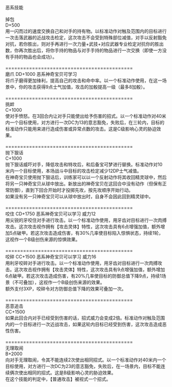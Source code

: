 <title>恶系技能</title>
<meta name="GENERATOR" content="WinCHM">
<meta http-equiv="Content-Type" content="text/html; charset=gb2312">
<br>恶系技能 
<br>
<br>掉包
<br>D+500
<br>用一闪而过的速度交换自己和对手的持有物。以标准动作对触及范围内的目标进行一次击落武器的近战攻击检定，这次攻击不会受到特殊部位减值，对手以反射豁免对抗，若你胜出，则对手再进行一次力量+武技+对应武器专业检定对抗你的胜出数，你再次胜出后，将你手持的物品与对手手持的物品进行一次交换（即使一方没有手持的物品也会成功）。
<br>
<br>=========================================== 
<br>磨爪 DD+1000 恶系神奇宝贝可学习 
<br>将爪子磨得更加锋利，提高自己的攻击和命中率。以一个标准动作使用，在这一场景中，你的攻击获得9点士气加值，攻击的加骰提高一级（最多8加骰）。 
<br>
<br>=========================================== 
<br>挑衅
<br>C+1000
<br>使对手愤怒。在3回合内让对手只能使出给予伤害的招式。以一个标准动作对40米内一个目标使用，对方进行一次DC为13的意志豁免，失败后，在三轮内，目标的标准动作只能用来进行造成伤害或异常点数的攻击。这是C级影响心灵的胁迫效果。
<br>
<br>=========================================== 
<br>抛下狠话
<br>C+1000
<br>抛下狠话威吓对手，降低攻击和特攻后，和后备宝可梦进行替换。标准动作对10米内一个目标使用，本场战斗中目标的攻击检定减少12DP士气减值。
<br>在神奇宝贝使用抛下狠话后，训练家可以以一个反射动作将其收回精灵球中，然后将另一只神奇宝贝从球中放出。新放出的神奇宝贝在这回合中没有动作（但保有正常防御），直到下回合开始时才投掷先攻，按先攻顺序开始行动。
<br>如果没有另一只神奇宝贝可以从球中放出时，自身不会因此回到精灵球中。
<br>
<br>=========================================== 
<br>咬住 CD+1750 恶系神奇宝贝可以学习 威力12
<br>用尖锐的牙咬住对手进行攻击。以一个标准动作使用，用牙齿对目标进行一次肉搏攻击。这次攻击视作拥有【攻击灵体】特性，这次攻击具有6点增强加值，额外增加5点破甲。若这次攻击造成伤害，有30%几率使目标陷入惊惧状态，持续1轮，这视作一个B级创伤来源的惊惧效果。 
<br>
<br>=========================================== 
<br>咬碎 CC+1500 恶系神奇宝贝可以学习 威力16
<br>用利牙咬碎对手进行攻击。以一个标准动作使用，用牙齿对目标进行一次肉搏攻击。这次攻击视作拥有【攻击灵体】特性，这次攻击具有9点增强加值，额外增加6点破甲。若这次攻击造成伤害，有20%几率使目标的防御总值下降9点，持续1场景（不可叠加），这视作一个B级创伤来源的效果。 
<br>额外支付3XP，咬碎令对方防御总值下降的效果可叠加一次。
<br>
<br>=========================================== 
<br>恶意追击 
<br>CC+1500
<br>如果此回合内对手已经受到伤害的话，招式威力会变成2倍。标准动作对触及范围内的一个目标进行一次近战攻击，如果这轮内目标已经受到伤害，这次攻击造成恶性伤害。
<br>
<br>=========================================== 
<br>无理取闹
<br>B+2000
<br>向对手无理取闹，令其不能连续2次使出相同招式。以一个标准动作对40米内一个目标使用，对方进行一次DC为23的意志豁免，失败后，在一场景内，目标不能连续俩次使出相同的招式。这是B级影响心灵的胁迫效果。
<br>在这个技能的判定中，【普通攻击】被视式一个招式。
<br>
